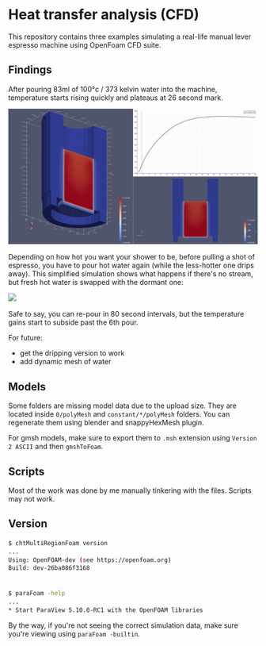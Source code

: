# Heat transfer analysis (CFD)

This repository contains three examples simulating a real-life manual lever espresso machine using OpenFoam CFD suite.

## Findings

After pouring 83ml of 100°c / 373 kelvin water into the machine, temperature starts rising quickly and plateaus at 26 second mark.

![](./assets/83ml_water_above_shower-3x.gif)

Depending on how hot you want your shower to be, before pulling a shot of espresso, you have to pour hot water again (while the less-hotter one drips away). This simplified simulation shows what happens if there's no stream, but fresh hot water is swapped with the dormant one:

![](./assets/trapped_water-10x.gif)

Safe to say, you can re-pour in 80 second intervals, but the temperature gains start to subside past the 6th pour.

For future:
 - get the dripping version to work
 - add dynamic mesh of water

## Models

Some folders are missing model data due to the upload size. They are located inside `0/polyMesh` and `constant/*/polyMesh` folders. You can regenerate them using blender and snappyHexMesh plugin.

For gmsh models, make sure to export them to `.msh` extension using `Version 2 ASCII` and then `gmshToFoam`.

## Scripts

Most of the work was done by me manually tinkering with the files. Scripts may not work.

## Version

```bash
$ chtMultiRegionFoam version
...
Using: OpenFOAM-dev (see https://openfoam.org)
Build: dev-26ba086f3168


$ paraFoam -help
...
* Start ParaView 5.10.0-RC1 with the OpenFOAM libraries
```

By the way, if you're not seeing the correct simulation data, make sure you're viewing using `paraFoam -builtin`.
